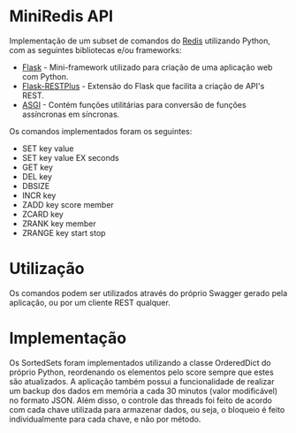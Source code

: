 # MiniRedis API
Implementação de um subset de comandos do [Redis](https://redis.io) utilizando Python, com as seguintes bibliotecas e/ou frameworks:
- [Flask](http://flask.pocoo.org) - Mini-framework utilizado para criação de uma aplicação web com Python.
- [Flask-RESTPlus](https://flask-restplus.readthedocs.io/en/stable/#) - Extensão do Flask que facilita a criação de API's REST.
- [ASGI](https://github.com/django/asgiref/) - Contém funções utilitárias para conversão de funções assíncronas em síncronas.

Os comandos implementados foram os seguintes:
- SET key value
- SET key value EX seconds
- GET key
- DEL key
- DBSIZE
- INCR key
- ZADD key score member
- ZCARD key
- ZRANK key member
- ZRANGE key start stop

# Utilização
Os comandos podem ser utilizados através do próprio Swagger gerado pela aplicação, ou por um cliente REST qualquer.

# Implementação
Os SortedSets foram implementados utilizando a classe OrderedDict do próprio Python, reordenando os elementos pelo score sempre que estes são atualizados. A aplicação também possui a funcionalidade de realizar um backup dos dados em memória a cada 30 minutos (valor modificável) no formato JSON. Além disso, o controle das threads foi feito de acordo com cada chave utilizada para armazenar dados, ou seja, o bloqueio é feito individualmente para cada chave, e não por método.
